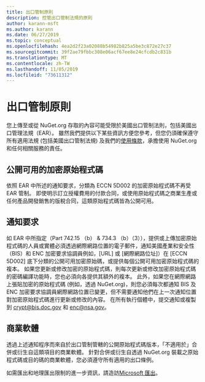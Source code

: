 ```yaml
---
title: 出口管制原則
description: 控管出口管制法規的原則
author: karann-msft
ms.author: karann
ms.date: 06/27/2019
ms.topic: conceptual
ms.openlocfilehash: 4ea2d2f23a02088b54982b825a5be3c872e27c37
ms.sourcegitcommit: 39f2ae79fbbc308e06acf67ee8e24cfcdb2c831b
ms.translationtype: MT
ms.contentlocale: zh-TW
ms.lasthandoff: 11/05/2019
ms.locfileid: "73611312"
---
```

# <a name="export-control-policy"></a>出口管制原則

您上傳至或從 NuGet.org 存取的內容可能受限於美國出口管制法則，包括美國出口管理法規（EAR）。  雖然我們提供以下某些資訊方便您參考，但您仍須確保遵守所有適用法規 (包括美國出口管制法規) 及我們的[使用條款](https://www.nuget.org/policies/Terms)，承擔使用 NuGet.org 和任何相關服務的責任。

## <a name="publicly-available-encryption-source-code"></a>公開可用的加密原始程式碼

依照 EAR 中所述的通知要求，分類為 ECCN 5D002 的加密原始程式碼不再受 EAR 管制。  即使明示訂立授權費用的付款合同，或使用原始程式碼之商業生產或任何產品開發銷售的版稅合同，這類原始程式碼皆為公開可用。

## <a name="notification-requirement"></a>通知要求

如 EAR 中所指定（Part 742.15 （b） & 734.3 （b）（3）），提供或上傳加密原始程式碼的人員或實體必須透過網際網路位置的電子郵件，通知美國產業和安全性（BIS）和 ENC 加密要求協調員例如，[URL] 或 [網際網路位址]）在 [ECCN 5D002] 底下分類的公開可用加密原始碼，或提供每個公開可用加密原始程式碼的複本。 如果您更新或修改加密的原始程式碼，則每次更新或修改加密原始程式碼的密碼編譯功能時，您也必須向各提供其額外的複本。 此外，如果您在網際網路上張貼加密的原始程式碼 (例如，透過 NuGet.org)，則您必須每次都通知 BIS 及 ENC 加密要求協調員網際網路位置已變更，但不需要通知他們在上一次通知位置對加密原始程式碼進行更新或修改的內容。 在所有執行個體中，提交通知或複製到 crypt@bis.doc.gov 和 enc@nsa.gov。

## <a name="commerical-software"></a>商業軟體

透過上述通知程序而來自於出口管制管轄的公開原始程式碼版本，「不適用於」合併或衍生自這類項目的商業軟體。  針對合併或衍生自透過 NuGet.org 裝載之原始程式碼或目的碼的商業軟體，您必須遵守所有適用的出口條例。

如需匯出和地理匯出限制的進一步資訊，請造訪[Microsoft 匯出](https://www.microsoft.com/exporting)。

